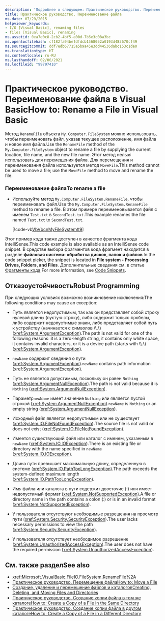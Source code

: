 ```yaml
---
description: 'Подробнее о следующем: Практическое руководство. Переименование файла в Visual Basic'
title: Практическое руководство. Переименование файла
ms.date: 07/20/2015
helpviewer_keywords:
- I/O [Visual Basic], renaming files
- files [Visual Basic], renaming
ms.assetid: 0ea7e0c8-2cb2-4bf5-a00d-7b6e3c08a3bc
ms.openlocfilehash: cf182fa94befdfdcb1568052a0193d483670cf49
ms.sourcegitcommit: ddf7edb67715a5b9a45e3dd44536dabc153c1de0
ms.translationtype: HT
ms.contentlocale: ru-RU
ms.lasthandoff: 02/06/2021
ms.locfileid: "99797410"
---
```

# <a name="how-to-rename-a-file-in-visual-basic"></a><span data-ttu-id="14e2f-103">Практическое руководство. Переименование файла в Visual Basic</span><span class="sxs-lookup"><span data-stu-id="14e2f-103">How to: Rename a File in Visual Basic</span></span>

<span data-ttu-id="14e2f-104">Метод `RenameFile` объекта `My.Computer.FileSystem` можно использовать, чтобы переименовать файл, указав текущее расположение, имя файла и новое имя файла.</span><span class="sxs-lookup"><span data-stu-id="14e2f-104">Use the `RenameFile` method of the `My.Computer.FileSystem` object to rename a file by supplying the current location, file name, and the new file name.</span></span> <span data-ttu-id="14e2f-105">Этот метод нельзя использовать для перемещения файла. Для перемещения и переименования файла используется метод `MoveFile`.</span><span class="sxs-lookup"><span data-stu-id="14e2f-105">This method cannot be used to move a file; use the `MoveFile` method to move and rename the file.</span></span>  
  
### <a name="to-rename-a-file"></a><span data-ttu-id="14e2f-106">Переименование файла</span><span class="sxs-lookup"><span data-stu-id="14e2f-106">To rename a file</span></span>  
  
- <span data-ttu-id="14e2f-107">Используйте метод `My.Computer.FileSystem.RenameFile`, чтобы переименовать файл.</span><span class="sxs-lookup"><span data-stu-id="14e2f-107">Use the `My.Computer.FileSystem.RenameFile` method to rename a file.</span></span> <span data-ttu-id="14e2f-108">В этом примере переименовывается файл с именем `Test.txt` в `SecondTest.txt`.</span><span class="sxs-lookup"><span data-stu-id="14e2f-108">This example renames the file named `Test.txt` to `SecondTest.txt`.</span></span>  
  
     [!code-vb[VbVbcnMyFileSystem#9](~/samples/snippets/visualbasic/VS_Snippets_VBCSharp/VbVbcnMyFileSystem/VB/Class1.vb#9)]  
  
 <span data-ttu-id="14e2f-109">Этот пример кода также доступен в качестве фрагмента кода IntelliSense.</span><span class="sxs-lookup"><span data-stu-id="14e2f-109">This code example is also available as an IntelliSense code snippet.</span></span> <span data-ttu-id="14e2f-110">В средстве выбора фрагментов кода фрагмент находится в разделе **файловая система: обработка дисков, папок и файлов**.</span><span class="sxs-lookup"><span data-stu-id="14e2f-110">In the code snippet picker, the snippet is located in **File system - Processing Drives, Folders, and Files**.</span></span> <span data-ttu-id="14e2f-111">Дополнительные сведения см. в статье [Фрагменты кода](/visualstudio/ide/code-snippets).</span><span class="sxs-lookup"><span data-stu-id="14e2f-111">For more information, see [Code Snippets](/visualstudio/ide/code-snippets).</span></span>  
  
## <a name="robust-programming"></a><span data-ttu-id="14e2f-112">Отказоустойчивость</span><span class="sxs-lookup"><span data-stu-id="14e2f-112">Robust Programming</span></span>  

 <span data-ttu-id="14e2f-113">При следующих условиях возможно возникновение исключения:</span><span class="sxs-lookup"><span data-stu-id="14e2f-113">The following conditions may cause an exception:</span></span>  
  
- <span data-ttu-id="14e2f-114">Путь является недопустимым, так как он представляет собой строку нулевой длины (пустую строку), либо содержит только пробелы, либо содержит недопустимые знаки, либо представляет собой путь к устройству (начинается с символов \\\\.\\) (<xref:System.ArgumentException>).</span><span class="sxs-lookup"><span data-stu-id="14e2f-114">The path is not valid for one of the following reasons: it is a zero-length string, it contains only white space, it contains invalid characters, or it is a device path (starts with \\\\.\\) (<xref:System.ArgumentException>).</span></span>  
  
- <span data-ttu-id="14e2f-115">`newName` содержит сведения о пути (<xref:System.ArgumentException>).</span><span class="sxs-lookup"><span data-stu-id="14e2f-115">`newName` contains path information (<xref:System.ArgumentException>).</span></span>  
  
- <span data-ttu-id="14e2f-116">Путь не является допустимым, поскольку он равен `Nothing` (<xref:System.ArgumentNullException>).</span><span class="sxs-lookup"><span data-stu-id="14e2f-116">The path is not valid because it is `Nothing` (<xref:System.ArgumentNullException>).</span></span>  
  
- <span data-ttu-id="14e2f-117">Параметр`newName` имеет значение `Nothing` или является пустой строкой (<xref:System.ArgumentNullException>).</span><span class="sxs-lookup"><span data-stu-id="14e2f-117">`newName` is `Nothing` or an empty string (<xref:System.ArgumentNullException>).</span></span>  
  
- <span data-ttu-id="14e2f-118">Исходный файл является недопустимым или не существует (<xref:System.IO.FileNotFoundException>).</span><span class="sxs-lookup"><span data-stu-id="14e2f-118">The source file is not valid or does not exist (<xref:System.IO.FileNotFoundException>).</span></span>  
  
- <span data-ttu-id="14e2f-119">Имеется существующий файл или каталог с именем, указанным в `newName` (<xref:System.IO.IOException>).</span><span class="sxs-lookup"><span data-stu-id="14e2f-119">There is an existing file or directory with the name specified in `newName` (<xref:System.IO.IOException>).</span></span>  
  
- <span data-ttu-id="14e2f-120">Длина пути превышает максимальную длину, определенную в системе (<xref:System.IO.PathTooLongException>).</span><span class="sxs-lookup"><span data-stu-id="14e2f-120">The path exceeds the system-defined maximum length (<xref:System.IO.PathTooLongException>).</span></span>  
  
- <span data-ttu-id="14e2f-121">Имя файла или каталога в пути содержит двоеточие (:) или имеет недопустимый формат (<xref:System.NotSupportedException>).</span><span class="sxs-lookup"><span data-stu-id="14e2f-121">A file or directory name in the path contains a colon (:) or is in an invalid format (<xref:System.NotSupportedException>).</span></span>  
  
- <span data-ttu-id="14e2f-122">У пользователя отсутствуют необходимые разрешения на просмотр пути (<xref:System.Security.SecurityException>).</span><span class="sxs-lookup"><span data-stu-id="14e2f-122">The user lacks necessary permissions to view the path (<xref:System.Security.SecurityException>).</span></span>  
  
- <span data-ttu-id="14e2f-123">У пользователя отсутствует необходимое разрешение (<xref:System.UnauthorizedAccessException>).</span><span class="sxs-lookup"><span data-stu-id="14e2f-123">The user does not have the required permission (<xref:System.UnauthorizedAccessException>).</span></span>  
  
## <a name="see-also"></a><span data-ttu-id="14e2f-124">См. также раздел</span><span class="sxs-lookup"><span data-stu-id="14e2f-124">See also</span></span>

- <xref:Microsoft.VisualBasic.FileIO.FileSystem.RenameFile%2A>
- [<span data-ttu-id="14e2f-125">Практическое руководство. Перемещение файла</span><span class="sxs-lookup"><span data-stu-id="14e2f-125">How to: Move a File</span></span>](how-to-move-a-file.md)
- [<span data-ttu-id="14e2f-126">Создание, удаление и перемещение файлов и каталогов</span><span class="sxs-lookup"><span data-stu-id="14e2f-126">Creating, Deleting, and Moving Files and Directories</span></span>](creating-deleting-and-moving-files-and-directories.md)
- [<span data-ttu-id="14e2f-127">Практическое руководство. Создание копии файла в том же каталоге</span><span class="sxs-lookup"><span data-stu-id="14e2f-127">How to: Create a Copy of a File in the Same Directory</span></span>](how-to-create-a-copy-of-a-file-in-the-same-directory.md)
- [<span data-ttu-id="14e2f-128">Практическое руководство. Создание копии файла в другом каталоге</span><span class="sxs-lookup"><span data-stu-id="14e2f-128">How to: Create a Copy of a File in a Different Directory</span></span>](how-to-create-a-copy-of-a-file-in-a-different-directory.md)
